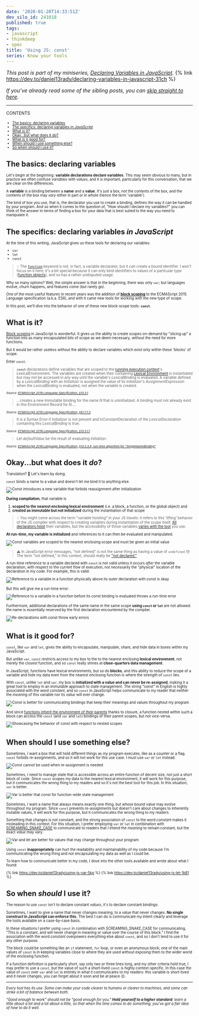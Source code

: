 ```yaml
---
date: '2020-01-20T14:33:51Z'
dev_silo_id: 241018
published: true
tags:
- javascript
- thinkdeep
- spec
title: 'Using JS: const'
series: Know your tools
---
```


_This post is part of my miniseries, [Declaring Variables in JavaScript](https://dev.to/daniel13rady/declaring-variables-in-javascript-31ch)._
{% link https://dev.to/daniel13rady/declaring-variables-in-javascript-31ch %}

_If you've already read some of the sibling posts, you can [skip straight to here](#what-is-it)._

----

<small>CONTENTS<small>
- [The basics: declaring variables](#the-basics-declaring-variables)
- [The specifics: declaring variables _in JavaScript_](#the-specifics-declaring-variables-in-javascript)
- [What is it?](#what-is-it)
- [Okay...but what does it _do_?](#okay-but-what-does-it-do)
- [What is it good for?](#what-is-it-good-for)
- [When should I use something else?](#when-should-i-use-something-else)
- [So when _should_ I use it?](#so-when-should-i-use-it)

# The basics: declaring variables
Let's begin at the beginning: **variable declarations declare variables**. This may seem obvious to many, but in practice we often confuse _variables_ with _values_, and it is important, particularly for this conversation, that we are clear on the differences.

A **variable** is a binding between a **name** and a **value**. It's just a box, not the contents of the box, and the contents of the box may _vary_ either in part or in whole (hence the term 'variable').

The kind of box you use, that is, the declarator you use to create a binding, defines the way it can be handled by your program. And so when it comes to the question of, "How should I declare my variables?" you can think of the answer in terms of finding a box for your data that is best suited to the way you need to manipulate it.

# The specifics: declaring variables _in JavaScript_
At the time of this writing, JavaScript gives us these tools for declaring our variables:

- `var`
- `let`
- `const`

> :bulb: The [`function`](https://www.ecma-international.org/ecma-262/10.0/index.html#sec-function-definitions) keyword is not, in fact, a variable declarator, but it _can_ create a bound identifier. I won't focus on it here; it's a bit special because it can only bind identifiers to values of a particular type ([function objects](https://www.ecma-international.org/ecma-262/10.0/index.html#sec-ecmascript-function-objects)), and so has a rather undisputed usage.

Why so many options? Well, the simple answer is that in the beginning, there was only `var`; but languages evolve, churn happens, and features come (but rarely go).

One of the most useful features in recent years was the addition of [**block scoping**](https://www.ecma-international.org/ecma-262/6.0/index.html#sec-block) to the ECMAScript 2015 Language specification (a.k.a. ES6), and with it came new tools for working with the new type of scope.

In this post, we'll dive into the behavior of one of these new block-scope tools: **`const`**.

# What is it?
[Block scoping](https://www.ecma-international.org/ecma-262/10.0/index.html#sec-blockdeclarationinstantiation) in JavaScript is wonderful. It gives us the ability to create scopes on-demand by "slicing up" a function into as many encapsulated bits of scope as we deem necessary, without the need for more functions.

But it would be rather useless without the ability to declare variables which exist only within these 'blocks' of scope.

Enter `const`.

>**`const`** declarations define variables that are scoped to the [running execution context](https://www.ecma-international.org/ecma-262/10.0/index.html#running-execution-context)'s LexicalEnvironment. The variables are created when their containing [Lexical Environment](https://www.ecma-international.org/ecma-262/10.0/index.html#sec-lexical-environments) is instantiated but may not be accessed in any way until the variable's _LexicalBinding_ is evaluated. A variable defined by a _LexicalBinding_ with an _Initializer_ is assigned the value of its _Initializer_'s _AssignmentExpression_ when the _LexicalBinding_ is evaluated, not when the variable is created.

<small>_Source: [ECMAScript 2019 Language Specification, &sect;13.3.1](
https://www.ecma-international.org/ecma-262/10.0/index.html#sec-let-and-const-declarations)_</small>

> ...creates a new immutable binding for the name _N_ that is uninitialized. A binding must not already exist in this Environment Record for _N_....

<small>_Source: [ECMAScript 2019 Language Specification, &sect;8.1.1.1.3](https://www.ecma-international.org/ecma-262/10.0/index.html#sec-declarative-environment-records-createimmutablebinding-n-s)_</small>

>It is a Syntax Error if _Initializer_ is not present and IsConstantDeclaration of the _LexicalDeclaration_ containing this _LexicalBinding_ is true.

<small>_Source: [ECMAScript 2019 Language Specification, &sect;13.3.1.1](https://www.ecma-international.org/ecma-262/10.0/index.html#sec-let-and-const-declarations-static-semantics-early-errors)_</small>

> Let _defaultValue_ be the result of evaluating _Initializer_.

<small>_Source: [ECMAScript 2019 Language Specification, &sect;13.3.3.8, run-time algorithm for "SingleNameBinding"](https://www.ecma-international.org/ecma-262/10.0/index.html#sec-destructuring-binding-patterns-runtime-semantics-iteratorbindinginitialization)_</small>

# Okay...but what does it _do_?
Translation? 🤨 Let's learn by doing.

`const` binds a name to a value and doesn't let me bind it to anything else.
<!--
```javascript
function f() {
  // A wild variable appears!
  const x = 42;

  // Run-time: ❌Uncaught TypeError: Assignment to constant variable.
  x = "cat";

  return x;
}
```
-->
![Const introduces a new variable that forbids reassignment after initialization](https://thepracticaldev.s3.amazonaws.com/i/ekh31843wegsu1ve30x7.png)

**During compilation**, that variable is
1. **scoped to the nearest enclosing lexical environment** (i.e. a block, a function, or the global object) and
2. **created as immutable but not initialized** during the instantiation of that scope

> :bulb: You might come across the term "variable hoisting" in your JS travels: it refers to this 'lifting' behavior of the JS compiler with respect to creating variables during instantiation of the scope itself. [All declarators hoist](https://blog.bitsrc.io/hoisting-in-modern-javascript-let-const-and-var-b290405adfda#5c82) their variables, but the accessibility of those variables [varies with the tool](http://jsrocks.org/2015/01/temporal-dead-zone-tdz-demystified) you use.

**At run-time, my variable is initialized** and references to it can then be evaluated and manipulated.
<!--
```javascript
function f() {
  // Compile-time: ❌Uncaught SyntaxError: Missing initializer
  //               in const declaration
  // Run-time: n/a
  const a;

  // Compile-time: creates `x` within `f` but does not
  //               initialize it
  // Run-time: initializes `x` to 42
  const x = 42;

  // Compile-time: n/a
  // Run-time: evaluates the expression `x` to 42
  x;
}

// Compile-time: n/a
// Run-time: ❌Uncaught ReferenceError: x is not defined
x;
```
-->
![Const variables are scoped to the nearest enclosing scope and must be given an initial value](https://thepracticaldev.s3.amazonaws.com/i/gqhje754uzp17kq1b4rj.png)

> :warning: In JavaScript error messages, "not defined" is not the same thing as having a value of `undefined` :sweat: The term "not defined," in this context, should really be ["not declared."](https://developer.mozilla.org/en-US/docs/Web/JavaScript/Reference/Errors/Not_defined)

A run-time reference to a variable declared with `const` is not valid unless it occurs _after_ the variable declaration, with respect to the current flow of execution, not necessarily the "physical" location of the declaration in my code. For example, this is valid:
<!--
```javascript
function f() {
  // Compile-time: n/a
  // Run-time: evaluates the expression `x` to 42
  x;
}

// Compile-time: creates `x` within the global scope but
//               does not initialize it
// Run-time: initializes `x` to 42
const x = 42;
f();
```
-->
![Reference to a variable in a function physically above its outer declaration with const is okay](https://thepracticaldev.s3.amazonaws.com/i/agze3e3s3j0u9nbuf5x1.png)

But this will give me a run-time error:
<!--
```javascript
function f() {
  // Compile-time: n/a
  // Run-time: ❌Uncaught ReferenceError: Cannot access 'x'
  //           before initialization
  x;

  // Compile-time: creates `x` within `f` but does not
  //               initialize it
  // Run-time: initializes `x` to 42
  const x = 42;
}
```
-->
![Reference to a variable in a function before its const binding is evaluated throws a run-time error](https://thepracticaldev.s3.amazonaws.com/i/jep945powipxcfqolbu6.png)

Furthermore, additional declarations of the same name in the same scope **using `const` or `let`** are not allowed: the name is essentially reserved by the first declaration encountered by the compiler.
<!--
```javascript
function f() {
  // Compile-time: creates `x` within `f` but does not
  //               initialize it
  // Run-time: initializes `x` to 42
  const x = 42;

  // Compile-time: ❌Uncaught SyntaxError: Identifier 'x'
  //               has already been declared
  // Run-time: n/a
  const x = "cat";

  // Compile-time: ❌Uncaught SyntaxError: Identifier 'x'
  //               has already been declared
  // Run-time: n/a
  let x;
}
```
-->
![Re-declarations with const throw early errors](https://thepracticaldev.s3.amazonaws.com/i/vrnymlunrzky076yu4yb.png)

# What is it good for?
`const`, like `var` and `let`, gives the ability to encapsulate, manipulate, share, and hide data in boxes within my JavaScript.

But unlike `var`, `const` restricts access to my box to the to the nearest enclosing **lexical environment**, not merely the closest function, and so `const` really shines at **close-quarters data management**.

In JavaScript, functions have lexical environments, but so do **blocks**, and this ability to reduce the scope of a variable and hide my data even from the nearest enclosing function is where the strength of `const` lies.

With `const`, unlike `let` and `var`, my box is **initialized with a value and can never be re-assigned**, making it a great tool to employ in an immutable approach to state management. The string "const" in English is highly associated with the word _constant_, and so `const` in JavaScript helps communicate to my reader that neither the _meaning_ of this variable nor its _value_ will ever change.

<!--
```javascript
function f() {
  /**
   * Neither the meaning nor the value of `MY_CATS`
   * ever changes as our program runs.
   *
   * `const` is perfect for communicating this intent
   * at the outset, and combining it with
   * SCREAMING_SNAKE_CASE helps us remember that
   * something about this variable is "constant".
   */
  const MY_CATS = ["Fred"];

  return `These are my cats: ${MY_CATS}.`;
}
```
-->
![Const is better for communicating bindings that keep their meanings and values throughout my program](https://thepracticaldev.s3.amazonaws.com/i/z74zv6qd847e3k32i7go.png)

And since [functions inherit the environment of their parents](https://www.ecma-international.org/ecma-262/10.0/index.html#sec-ecmascript-function-objects) thanks to closure, a function nested within such a block can access the `const` (and `var` and `let`) bindings of their parent scopes, but not vice-versa.
<!--
```javascript
const w = 40;
function f() {
  const x = w + 1; // accessing `w` from global scope

  {
    const y = x + 1; // accessing `x` from scope of `f`
    g(); // accessing `g` from scope of anonymous block

    function g() {
      const z = 42;

      if (z) {
        const a = `${z} cats`;

        // accessing `w` from global scope
        // accessing `x` from scope of `f`
        // accessing `y` from scope of anonymous block
        // accessing `z` from scope of `g`
        // accessing `a` from scope of `if` block
        alert(`${z} is greater than ${w}, ${x}, and ${y},` +
             ` but ${a} is greater still.`);
      }
    }
  }

  a; // Run-time: ❌Uncaught ReferenceError: a is not defined
  g; // Run-time: ❌Uncaught ReferenceError: g is not defined
  z; // Run-time: ❌Uncaught ReferenceError: z is not defined
  y; // Run-time: ❌Uncaught ReferenceError: y is not defined
  x; // 👍
  w; // 👍
}
```
-->
![Showcasing the behavior of const with respect to nested scopes](https://thepracticaldev.s3.amazonaws.com/i/7if6utshxfsotdrbioa2.png)


# When should I use something else?
Sometimes, I want a box that will hold different things as my program executes, like as a counter or a flag. `const` forbids re-assignments, and so it will not work for this use case. I must use `var` or `let` instead.
<!--
```javascript
function f() {
  const myMoney = 41;

  // Run-time: ❌Uncaught TypeError: Assignment to constant variable.
  myMoney++;
}
```
-->
![Const cannot be used when re-assignment is needed](https://thepracticaldev.s3.amazonaws.com/i/bbypp81qq2w6xgtrsiqg.png)

Sometimes, I need to manage state that is accessible across an entire function of decent size, not just a short block of code. Since `const` scopes my data to the nearest lexical environment, it will work for this purpose, but it communicates the wrong thing to my readers and so it's not the best tool for this job. In this situation, `var` is better.
<!--
```javascript
function f() {
  /**
   * This works, but since we clearly intend our data to
   * to be used all throughout the function, or at least
   * to be available at the beginning and the end, `var`
   * would be a better choice to communicate our intent.
   */
  const x = 42;

  /* ... so ... */
  /* ... much ... */
  /* ... code ... */

  alert(`${x} is always the answer.`);
}
```
-->
![Var is better that const for function-wide state management](https://thepracticaldev.s3.amazonaws.com/i/yphs9cuu8508b5a6fzzv.png)

Sometimes, I want a name that always means exactly one thing, but whose bound value may evolve throughout my program. Since `const` prevents re-assignments but doesn't care about changes to inherently mutable values, it will work for this purpose, but it communicates the wrong thing to my readers.

Something that changes is not constant, and the strong association of `const` to the word _constant_ makes it misleading in this context. For this situation, I prefer employing `var` or `let` in combination with [SCREAMING_SNAKE_CASE](https://en.owl.institute/javascript-fundamentals/javascript-the-first-step-is-the-easiest/identifying-good-identifiers-constants-in-screaming_snake_case) to communicate to readers that I intend the _meaning_ to remain constant, but the exact _value_ may vary.
<!--
```javascript
function f() {
  /**
   * This works, but since the value of `MY_CATS` can change,
   * `const` is misleading to my readers and can lead to bugs.
   * Using `var` or `let` is better, and I would tend towards
   * `var` since `MY_CATS` manages function-level state.
   */
  const MY_CATS = ["Fred"];

  if (todayIsPayday()) {
    MY_CATS.push(adoptNewCat());
  }

  return `These are my cats: ${MY_CATS}.`;
}
```
-->
![Var and let are better for values that may change throughout your program](https://thepracticaldev.s3.amazonaws.com/i/9ir9b29ulcul9h8r9408.png)

Using `const` **inappropriately** can hurt the readability and maintainability of my code because I'm communicating the wrong thing and not encapsulating my data as well as I could be.

To learn how to communicate better in my code, I dove into the other tools available and wrote about what I found:

{% link https://dev.to/daniel13rady/using-js-var-5kp %}
{% link https://dev.to/daniel13rady/using-js-let-1k81 %}

# So when _should_ I use it?
The reason to use `const` isn't to declare constant _values_, it's to declare constant _bindings_.

Sometimes, I want to give a name that never changes meaning, to a value that never changes. **No single construct in JavaScript can enforce this.** The best I can do is communicate my intent clearly and leverage the tools available on a case-by-case basis.

In these situations I prefer using `const` in combination with SCREAMING_SNAKE_CASE for communicating, "This is a constant, and will never change in meaning or value over the course of this block." I find the association with the word _constant_ overpowers everything else about `const`, and so I don't tend to use it for any other purpose.

The block could be something like an `if` statement, `for` loop, or even an anonymous block; one of the main values of `const` is in keeping variables close to where they are used without exposing them to the wider world of the enclosing function.

If a function definition is particularly short, say only two or three lines long, and my other criteria hold true, I may prefer to use a `const`, but the value of such a short-lived `const` is highly context-specific. In this case the value of `const` over `var` and `let` is entirely in what it communicates to my readers: this variable is short-lived and it never changes, you can forget about it soon and be at peace :relieved:.

---

_Every tool has its use. Some can make your code clearer to humans or clearer to machines, and some can strike a bit of balance between both._

_"Good enough to work" should not be "good enough for you." **Hold yourself to a higher standard**: learn a little about a lot and a lot about a little, so that when the time comes to do something, you've got a fair idea of how to do it well._
